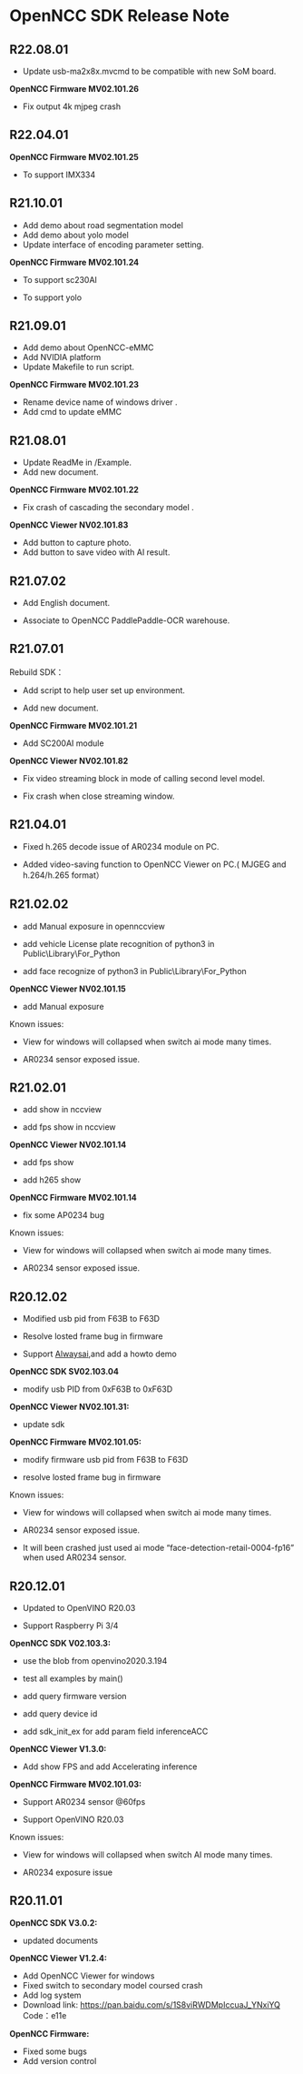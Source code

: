 # OpenNCC SDK Release Note

## R22.08.01

- Update usb-ma2x8x.mvcmd to be compatible with new SoM board.

**OpenNCC Firmware MV02.101.26**

  - Fix output 4k mjpeg crash



## R22.04.01

**OpenNCC Firmware MV02.101.25**

  - To support IMX334

    

## R21.10.01

- Add demo about road segmentation model  
- Add demo about yolo model
- Update interface of encoding parameter setting.

**OpenNCC Firmware MV02.101.24**

- To support sc230AI

- To support yolo

  

## R21.09.01

- Add demo about OpenNCC-eMMC  
- Add NVIDIA platform
- Update Makefile to run script.

**OpenNCC Firmware MV02.101.23**

- Rename device name of windows driver .
- Add cmd to update eMMC



## R21.08.01

- Update ReadMe in /Example.
- Add new document.

**OpenNCC Firmware MV02.101.22**

- Fix crash of cascading the secondary model  .

**OpenNCC Viewer NV02.101.83**

- Add button to capture photo.
- Add button to save video with AI result.




## R21.07.02

- Add English document.

- Associate to OpenNCC PaddlePaddle-OCR warehouse.



## R21.07.01

Rebuild SDK：

- Add script to help user set up environment.

- Add new document.

**OpenNCC Firmware MV02.101.21**

- Add SC200AI module

**OpenNCC Viewer NV02.101.82**

- Fix video streaming block in mode of calling second level model.

- Fix  crash when close streaming window.



## R21.04.01

- Fixed h.265 decode issue of AR0234 module on PC.

- Added video-saving function to OpenNCC Viewer on PC.( MJGEG and h.264/h.265 format）



## R21.02.02

- add Manual exposure in opennccview

- add vehicle License plate recognition of python3 in Public\Library\For_Python

- add face recognize of python3 in Public\Library\For_Python

**OpenNCC Viewer NV02.101.15**

- add Manual exposure

Known issues:

- View for windows will collapsed when switch ai mode many times.


- AR0234 sensor exposed issue.



## R21.02.01

- add show in nccview

- add fps show in nccview

**OpenNCC Viewer NV02.101.14**

- add fps show

- add h265 show

**OpenNCC Firmware MV02.101.14**

- fix some AP0234 bug

Known issues:

- View for windows will collapsed when switch ai mode many times.

- AR0234 sensor exposed issue.



## R20.12.02

- Modified usb pid from F63B to F63D

- Resolve losted frame bug in firmware

- Support [Alwaysai](https://www.alwaysai.co/),and add a howto demo

**OpenNCC SDK SV02.103.04**

- modify usb PID from 0xF63B to 0xF63D

**OpenNCC Viewer NV02.101.31:**

- update sdk


**OpenNCC Firmware MV02.101.05:**

- modify firmware usb pid from F63B to F63D

- resolve losted frame bug in firmware

Known issues:

- View for windows will collapsed when switch ai mode many times.

- AR0234 sensor exposed issue.

- It will been crashed just used ai mode “face-detection-retail-0004-fp16” when used AR0234 sensor.



## R20.12.01

- Updated to OpenVINO R20.03

- Support Raspberry Pi 3/4

**OpenNCC SDK V02.103.3:**

- use the blob from openvino2020.3.194

- test all examples by main()

- add query firmware version

- add query device id

- add sdk_init_ex for add param field inferenceACC

**OpenNCC Viewer V1.3.0:**

- Add show FPS and add Accelerating inference

**OpenNCC Firmware MV02.101.03:**

- Support AR0234 sensor @60fps

- Support OpenVINO R20.03

Known issues:

- View for windows will collapsed when switch AI mode many times.

- AR0234 exposure issue



## R20.11.01


**OpenNCC SDK V3.0.2:**

- updated documents

**OpenNCC Viewer V1.2.4:**

- Add OpenNCC Viewer for windows
- Fixed switch to secondary model coursed crash
- Add log system
- Download link:
  https://pan.baidu.com/s/1S8viRWDMpIccuaJ_YNxiYQ
  Code：e11e

**OpenNCC Firmware:**

- Fixed some bugs
- Add version control
